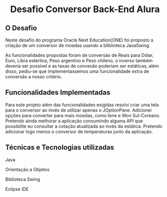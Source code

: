 <h1 align="center"> Desafio Conversor Back-End Alura </h1>

<h2>O Desafio</h2>

<p>Neste desafio do programa Oracle Next Education(ONE) foi proposto a criação de um conversor de moedas usando a bliblioteca JavaSwing.</p>

<p> As funcionalidades propostas foram de conversão de Reais para Dólar, Euro, Libra esterlina, Peso argentino e Peso chileno, o inverso também deveria ser possível e as taxas de convesão poderiam ser estáticas, além disso, pediu-se que implementassemos uma funcionalidade extra de conversão a nosso critério. </p>

<h2>Funcionalidades Implementadas</h2>
<p>Para este projeto além das funcionalidades exigidas resolvi criar uma tela para o conversor ao invés de utilizar apenas o JOptionPane. Adicionei opções para converter para mais moedas, como Iene e Won Sul-Coreano. Pretendo ainda melhorar a aplicação consumindo alguma API que possibilite eu consultar a cotação atualizada ao invés da estática. Pretendo adicionar logo menos o conversor de temperaturas junto da aplicação. </p>

<h2>Técnicas e Tecnologias utilizadas</h2>
<p>Java</p>
<p>Orientação a Objetos</p>
<p>Biblioteca Swing</p>
<p>Eclipse IDE</p>

